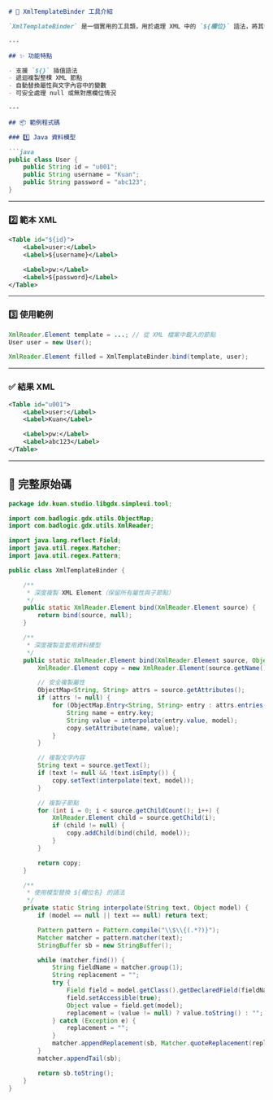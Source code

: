
````markdown
# 🧩 XmlTemplateBinder 工具介紹

`XmlTemplateBinder` 是一個實用的工具類，用於處理 XML 中的 `${欄位}` 語法，將其替換為 Java 資料模型中的對應值，並產生一個深度複製的新 XML 節點。

---

## ✨ 功能特點

- 支援 `${}` 插值語法
- 遞迴複製整棵 XML 節點
- 自動替換屬性與文字內容中的變數
- 可安全處理 null 或無對應欄位情況

---

## 📦 範例程式碼

### 1️⃣ Java 資料模型

```java
public class User {
    public String id = "u001";
    public String username = "Kuan";
    public String password = "abc123";
}
````

---

### 2️⃣ 範本 XML

```xml
<Table id="${id}">
    <Label>user:</Label>
    <Label>${username}</Label>

    <Label>pw:</Label>
    <Label>${password}</Label>
</Table>
```

---

### 3️⃣ 使用範例

```java
XmlReader.Element template = ...; // 從 XML 檔案中載入的節點
User user = new User();

XmlReader.Element filled = XmlTemplateBinder.bind(template, user);
```

---

### ✅ 結果 XML

```xml
<Table id="u001">
    <Label>user:</Label>
    <Label>Kuan</Label>

    <Label>pw:</Label>
    <Label>abc123</Label>
</Table>
```

---

## 🔧 完整原始碼

```java
package idv.kuan.studio.libgdx.simpleui.tool;

import com.badlogic.gdx.utils.ObjectMap;
import com.badlogic.gdx.utils.XmlReader;

import java.lang.reflect.Field;
import java.util.regex.Matcher;
import java.util.regex.Pattern;

public class XmlTemplateBinder {

    /**
     * 深度複製 XML Element（保留所有屬性與子節點）
     */
    public static XmlReader.Element bind(XmlReader.Element source) {
        return bind(source, null);
    }

    /**
     * 深度複製並套用資料模型
     */
    public static XmlReader.Element bind(XmlReader.Element source, Object model) {
        XmlReader.Element copy = new XmlReader.Element(source.getName(), null);

        // 安全複製屬性
        ObjectMap<String, String> attrs = source.getAttributes();
        if (attrs != null) {
            for (ObjectMap.Entry<String, String> entry : attrs.entries()) {
                String name = entry.key;
                String value = interpolate(entry.value, model);
                copy.setAttribute(name, value);
            }
        }

        // 複製文字內容
        String text = source.getText();
        if (text != null && !text.isEmpty()) {
            copy.setText(interpolate(text, model));
        }

        // 複製子節點
        for (int i = 0; i < source.getChildCount(); i++) {
            XmlReader.Element child = source.getChild(i);
            if (child != null) {
                copy.addChild(bind(child, model));
            }
        }

        return copy;
    }

    /**
     * 使用模型替換 ${欄位名} 的語法
     */
    private static String interpolate(String text, Object model) {
        if (model == null || text == null) return text;

        Pattern pattern = Pattern.compile("\\$\\{(.*?)}");
        Matcher matcher = pattern.matcher(text);
        StringBuffer sb = new StringBuffer();

        while (matcher.find()) {
            String fieldName = matcher.group(1);
            String replacement = "";
            try {
                Field field = model.getClass().getDeclaredField(fieldName);
                field.setAccessible(true);
                Object value = field.get(model);
                replacement = (value != null) ? value.toString() : "";
            } catch (Exception e) {
                replacement = "";
            }
            matcher.appendReplacement(sb, Matcher.quoteReplacement(replacement));
        }
        matcher.appendTail(sb);

        return sb.toString();
    }
}
```



